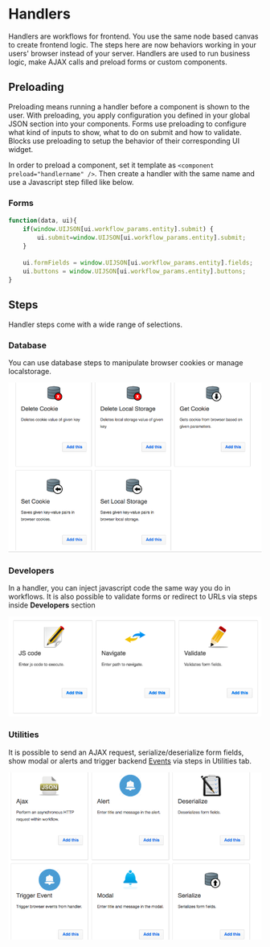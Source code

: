 # Handlers
Handlers are workflows for frontend. You use the same node based canvas to create frontend logic. The steps here are now behaviors working in your users' browser instead of your server. Handlers are used to run business logic, make AJAX calls and preload forms or custom components.

## Preloading
Preloading means running a handler before a component is shown to the user. With preloading, you apply configuration you defined in your global JSON section into your components. Forms use preloading to configure what kind of inputs to show, what to do on submit and how to validate. Blocks use preloading to setup the behavior of their corresponding UI widget.

In order to preload a component, set it template as `<component preload="handlername" />`. Then create a handler with the same name and use a Javascript step filled like below.

### Forms
```javascript
function(data, ui){
	if(window.UIJSON[ui.workflow_params.entity].submit) {
		ui.submit=window.UIJSON[ui.workflow_params.entity].submit;
 	}

	ui.formFields = window.UIJSON[ui.workflow_params.entity].fields;
	ui.buttons = window.UIJSON[ui.workflow_params.entity].buttons;
}
```
## Steps
Handler steps come with a wide range of selections.

### Database
You can use database steps to manipulate browser cookies or manage localstorage.

![Database Steps](./database.png)

### Developers
In a handler, you can inject javascript code the same way you do in workflows. It is also possible to validate forms or redirect to URLs via steps inside **Developers** section

![Developers Steps](./developers.png)

### Utilities
It is possible to send an AJAX request, serialize/deserialize form fields, show modal or alerts and trigger backend [Events](/docs/backend/triggers/#event) via steps in Utilities tab.

![Developers Steps](./utilities.png)
